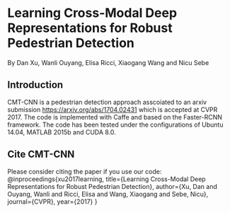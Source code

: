 # Learning Cross-Modal Deep Representations for Robust Pedestrian Detection
By Dan Xu, Wanli Ouyang, Elisa Ricci, Xiaogang Wang and Nicu Sebe
## Introduction
CMT-CNN is a pedestrian detection approach asscoiated to an arxiv submission https://arxiv.org/abs/1704.02431 which is accepted at CVPR 2017. The code is implemented with Caffe and based on the Faster-RCNN framework.
The code has been tested under the configurations of Ubuntu 14.04, MATLAB 2015b and CUDA 8.0.
## Cite CMT-CNN
Please consider citing the paper if you use our code:
@inproceedings{xu2017learning,
  title={Learning Cross-Modal Deep Representations for Robust Pedestrian Detection},
  author={Xu, Dan and Ouyang, Wanli and Ricci, Elisa and Wang, Xiaogang and Sebe, Nicu},
  journal={CVPR},
  year={2017}
}
